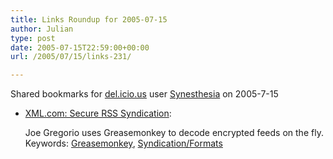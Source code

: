 ```yaml
---
title: Links Roundup for 2005-07-15
author: Julian
type: post
date: 2005-07-15T22:59:00+00:00
url: /2005/07/15/links-231/

---
```

Shared bookmarks for [del.icio.us][1] user  [Synesthesia][2] on 2005-7-15

  * [XML.com: Secure RSS Syndication][3]:
  
    Joe Gregorio uses Greasemonkey to decode encrypted feeds on the fly. Keywords: [Greasemonkey][4], [Syndication/Formats][5]

 [1]: http://del.icio.us/
 [2]: http://del.icio.us/synesthesia
 [3]: http://www.xml.com/pub/a/2005/07/13/secure-rss.html "http://www.xml.com/pub/a/2005/07/13/secure-rss.html"
 [4]: http://del.icio.us/synesthesia/Greasemonkey
 [5]: http://del.icio.us/synesthesia/Syndication/Formats